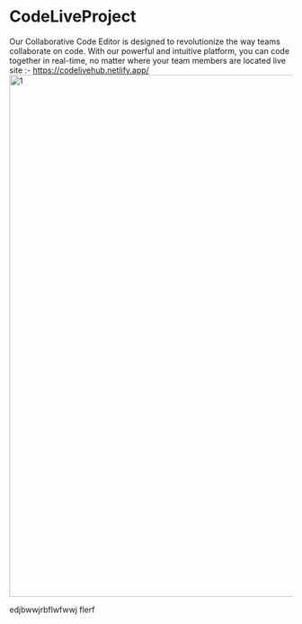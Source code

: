 # CodeLiveProject
Our Collaborative Code Editor is designed to revolutionize the way teams collaborate on code. With our powerful and intuitive platform, you can code together in real-time, no matter where your team members are located
live site :- https://codelivehub.netlify.app/
<img width="929" alt="1" src="https://github.com/Keerthivardhan1/CodeLiveProject/assets/110013820/b182500f-a1aa-44ab-a89e-85a01c9dad8e">


edjbwwjrbflwfwwj flerf
